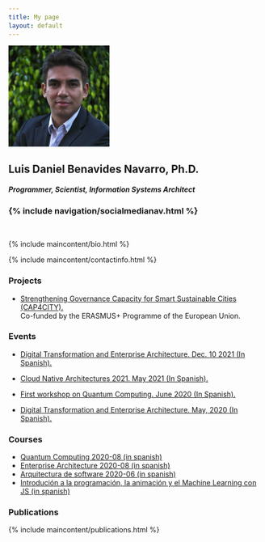 ```yaml
---
title: My page
layout: default
---
```

<div class="container-fluid header">
    <div class="container justify-content-center">
        <div class="row justify-content-center">
            <img src="images/FotoLuisDanielBenavidesNavarro.jpg" alt="Smiley face" height="200">
            <br/>
        </div>
        <div class="row justify-content-center">
              <h2>Luis Daniel Benavides Navarro, Ph.D.</h2>
        </div>
        <div class="row justify-content-center">
              <h5>Programmer, Scientist, Information Systems Architect</h5>
        </div>
        <div class="row justify-content-center">
            <h3 class="white-link-text-on-box">{% include navigation/socialmedianav.html %}</h3>    
        </div>
</div>
</div>

<div class="container">
<br/>


{% include maincontent/bio.html %}

{% include maincontent/contactinfo.html %}

<div id="projects">
    <h3>
        <a id="projects" class="anchor" href="#projects" aria-hidden="true"><span aria-hidden="true" class="octicon octicon-link"></span></a>Projects</h3>

  <ul>    
  <li ><p></p><a href="https://www.cap4city.eu/home/" class="btn btn btn-link" data-show-count="false">Strengthening Governance Capacity for Smart Sustainable Cities
      (CAP4CITY).</a>
      <br/>Co-funded by the ERASMUS+ Programme of the European Union.<p/>
</li>
</ul>
</div>

<div id="events">
    <h3>
        <a class="anchor" href="#events" aria-hidden="true"><span aria-hidden="true" class="octicon octicon-link"></span></a>Events</h3>

  <ul>  

  <li ><p></p><a href="/events/ArqIS2021/index.html" class="btn btn btn-link" data-show-count="false">Digital Transformation and Enterprise Architecture. Dec. 10 2021 (In Spanish).</a>
   <p/></li>	  

  <li ><p></p><a href="/events/cloudnative2021/index.html" class="btn btn btn-link" data-show-count="false">Cloud Native Architectures 2021. May 2021 (In Spanish).</a>
   <p/></li>

  <li ><p></p><a href="/events/q2020/index.html" class="btn btn btn-link" data-show-count="false">First workshop on Quantum Computing. June 2020 (In Spanish).</a>
   <p/></li>

  <li ><p></p><a href="/events/ArqIS2020/index.html" class="btn btn btn-link" data-show-count="false">Digital Transformation and Enterprise Architecture. May, 2020 (In Spanish).</a>
   <p/></li>
</ul>
</div>  

<div id="courses">   
    <h3>
        <a id="contact" class="anchor" href="#contact" aria-hidden="true"><span aria-hidden="true" class="octicon octicon-link"></span></a>Courses</h3>

<ul class="list-group list-group-flush">    
  <li class="list-group-item"><a href="./courses/Quantum/quantumc.html" class="btn btn btn-link" data-show-count="false">Quantum Computing 2020-08 (in spanish)</a></li>
  <li class="list-group-item"><a href="./courses/AREM/arem.html" class="btn btn-link" data-show-count="false">Enterprise Architecture 2020-08 (in spanish)</a></li>
  <li class="list-group-item"><a href="./courses/ARSW/arsw.html" class="btn btn-link" data-show-count="false">Arquitectura de software 2020-06 (in spanish)</a></li>
  <li class="list-group-item"><a href="/ipp5/public_html/index.html" class="btn btn-link" data-show-count="false">Introdución a la programación, la animación y el Machine Learning con JS (in spanish)</a></li>
</ul>
</div>


<h3>
<a id="publications" class="anchor" href="#publications" aria-hidden="true"><span aria-hidden="true" class="octicon octicon-link"></span></a>Publications</h3>

{% include maincontent/publications.html %}

<!--
You can use HTML elements in Markdown, such as the comment element, and they won't
be affected by a markdown parser. However, if you create an HTML element in your
markdown file, you cannot use markdown syntax within that element's contents.
-->

